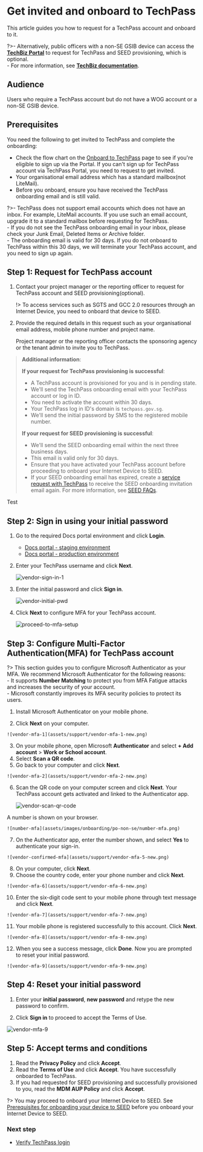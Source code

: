 # Get invited and onboard to TechPass

This article guides you how to request for a TechPass account and onboard to it. 

?>- Alternatively, public officers with a non-SE GSIB device can access the [**TechBiz Portal**](https://portal.techbiz.suite.gov.sg) to request for TechPass and SEED provisioning, which is optional. <br>- For more information, see [**TechBiz documentation**](https://docs.developer.tech.gov.sg/docs/techbiz-documentation/).


## Audience

Users who require a TechPass account but do not have a WOG account or a non-SE GSIB device.

## Prerequisites

You need the following to get invited to TechPass and complete the onboarding:

- Check the flow chart on the [Onboard to TechPass](onboard-to-techpass) page to see if you're eligible to sign up via the Portal. If you can't sign up for TechPass account via TechPass Portal, you need to request to get invited.
- Your organisational email address which has a standard mailbox(not LiteMail).  
- Before you onboard, ensure you have received the TechPass onboarding email and is still valid.

?>- TechPass does not support email accounts which does not have an inbox. For example, LiteMail accounts. If you use such an email account, upgrade it to a standard mailbox before requesting for TechPass.<br>- If you do not see the TechPass onboarding email in your inbox, please check your Junk Email, Deleted Items or Archive folder.<br>- The onboarding email is valid for 30 days. If you do not onboard to TechPass within this 30 days, we will terminate your TechPass account, and you need to sign up again.


## Step 1: Request for TechPass account

1. Contact your project manager or the reporting officer to request for TechPass account and SEED provisioning(optional).

   !> To access services such as SGTS and GCC 2.0 resources through an Internet Device, you need to onboard that device to SEED.

2. Provide the required details in this request such as your organisational email address, mobile phone number and project name.

   Project manager or the reporting officer contacts the sponsoring agency or the tenant admin to invite you to TechPass.

  > **Additional information**:
  >
  > **If your request for TechPass provisioning
  is successful**:
  >
  >- A TechPass account is provisioned for you and is in pending state.
  >- We'll send the TechPass onboarding email with your TechPass account or log in ID. 
  >- You need to activate the account within 30 days. 
  >- Your TechPass log in ID's domain is ```techpass.gov.sg```.
  >- We'll send the initial password by SMS to the registered mobile number.
  >
  > **If your request for SEED provisioning is successful**:
  >
  >- We'll send the SEED onboarding email within the next three business days.
  >- This email is valid only for 30 days.
  >- Ensure that you have activated your TechPass account before proceeding to onboard your Internet Device to SEED.
  >- If your SEED onboarding email has expired, create a [service request with TechPass](https://go.gov.sg/seed-techpass-support) to receive the SEED onboarding invitation email again. For more information, see [SEED FAQs](https://docs.developer.tech.gov.sg/docs/security-suite-for-engineering-endpoint-devices/faqs/seed-faq-general).

Test

## Step 2: Sign in using your initial password

1. Go to the required Docs portal environment and click **Login**.

    - [Docs portal - staging environment](https://stg.docs.developer.tech.gov.sg/)
    - [Docs portal - production environment](https://docs.developer.tech.gov.sg/)
2. Enter your TechPass username and click **Next**.

   ![vendor-sign-in-1](assets/support/Vendor_email.png)
3. Enter the initial password and click **Sign in**.

   ![vendor-initial-pwd](assets/support/vendor-initial-password.png)
4. Click **Next** to configure MFA for your TechPass account. 

   ![proceed-to-mfa-setup](assets/support/more-info-required.png ':size=500')
 
## Step 3: Configure Multi-Factor Authentication(MFA) for TechPass account

?> This section guides you to configure Microsoft Authenticator as your MFA. We recommend Microsoft Authenticator for the following reasons:<br>- It supports **Number Matching** to protect you from MFA Fatigue attacks and increases the security of your account.<br>- Microsoft constantly improves its MFA security policies to protect its users.


  1. Install Microsoft Authenticator on your mobile phone.

  2. Click **Next** on your computer. 

    ![vendor-mfa-1](assets/support/vendor-mfa-1-new.png)

  3. On your mobile phone, open Microsoft **Authenticator** and select **+ Add account** > **Work or School account**.
  4. Select **Scan a QR code**.
  5. Go back to your computer and click **Next**.

    ![vendor-mfa-2](assets/support/vendor-mfa-2-new.png)

  6. Scan the QR code on your computer screen and click **Next**. Your TechPass account gets activated and linked to the Authenticator app.

     ![vendor-scan-qr-code](assets/support/vendor-mfa-3-new.png)

   A number is shown on your browser.
   
    ![number-mfa](assets/images/onboarding/po-non-se/number-mfa.png)

  7. On the Authenticator app, enter the number shown, and select **Yes** to authenticate your sign-in. 
   
    ![vendor-confirmed-mfa](assets/support/vendor-mfa-5-new.png)

  8. On your computer, click **Next**.
  9. Choose the country code, enter your phone number and click **Next**.
  
    ![vendor-mfa-6](assets/support/vendor-mfa-6-new.png)

  10. Enter the six-digit code sent to your mobile phone through text message and click **Next**.

    ![vendor-mfa-7](assets/support/vendor-mfa-7-new.png)

  11. Your mobile phone is registered successfully to this account. Click **Next**.

    ![vendor-mfa-8](assets/support/vendor-mfa-8-new.png)

  12. When you see a success message, click **Done**. Now you are prompted to reset your initial password.

    ![vendor-mfa-9](assets/support/vendor-mfa-9-new.png)

## Step 4: Reset your initial password

 1. Enter your **initial password**, **new password** and retype the new password to confirm.

  2. Click **Sign in** to proceed to accept the Terms of Use.

  ![vendor-mfa-9](assets/support/vendor-update-initial-password.png)


## Step 5: Accept terms and conditions

1. Read the **Privacy Policy** and click **Accept**.
2. Read the **Terms of Use** and click **Accept**. You have successfully onboarded to TechPass.
3. If you had requested for SEED provisioning and successfully provisioned to you, read the **MDM AUP Policy** and click **Accept**.

  ?> You may proceed to onboard your Internet Device to SEED. See [Prerequisites for onboarding your device to SEED](https://docs.developer.tech.gov.sg/docs/security-suite-for-engineering-endpoint-devices/#/prerequisites-for-onboarding) before you onboard your Internet Device to SEED.

### Next step

- [Verify TechPass login](log-in-with-techpass#log-in-to-a-service-using-your-techpass-account)


